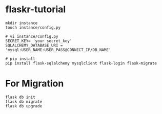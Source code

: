# flaskr-tutorial

```
mkdir instance
touch instance/config.py
```

```
# vi instance/config.py
SECRET_KEY= 'your secret_key'
SQLALCHEMY_DATABASE_URI = 'mysql:USER_NAME:USER_PASS@CONNECT_IP/DB_NAME'
```

```
# pip install
pip install flask-sqlalchemy mysqlclient flask-login flask-migrate
```
# For Migration
```
flask db init
flask db migrate
flask db upgrade
```
